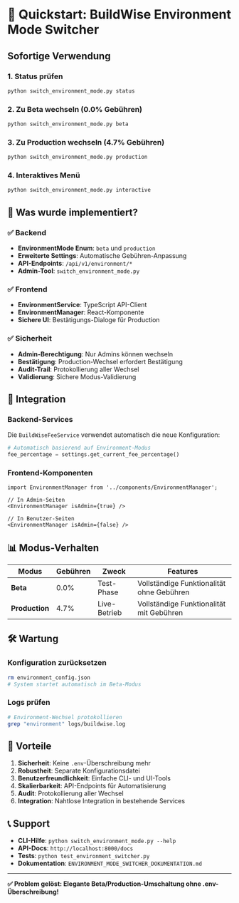# 🚀 Quickstart: BuildWise Environment Mode Switcher

## Sofortige Verwendung

### 1. Status prüfen
```bash
python switch_environment_mode.py status
```

### 2. Zu Beta wechseln (0.0% Gebühren)
```bash
python switch_environment_mode.py beta
```

### 3. Zu Production wechseln (4.7% Gebühren)
```bash
python switch_environment_mode.py production
```

### 4. Interaktives Menü
```bash
python switch_environment_mode.py interactive
```

## 🎯 Was wurde implementiert?

### ✅ Backend
- **EnvironmentMode Enum**: `beta` und `production`
- **Erweiterte Settings**: Automatische Gebühren-Anpassung
- **API-Endpoints**: `/api/v1/environment/*`
- **Admin-Tool**: `switch_environment_mode.py`

### ✅ Frontend
- **EnvironmentService**: TypeScript API-Client
- **EnvironmentManager**: React-Komponente
- **Sichere UI**: Bestätigungs-Dialoge für Production

### ✅ Sicherheit
- **Admin-Berechtigung**: Nur Admins können wechseln
- **Bestätigung**: Production-Wechsel erfordert Bestätigung
- **Audit-Trail**: Protokollierung aller Wechsel
- **Validierung**: Sichere Modus-Validierung

## 🔧 Integration

### Backend-Services
Die `BuildWiseFeeService` verwendet automatisch die neue Konfiguration:

```python
# Automatisch basierend auf Environment-Modus
fee_percentage = settings.get_current_fee_percentage()
```

### Frontend-Komponenten
```tsx
import EnvironmentManager from '../components/EnvironmentManager';

// In Admin-Seiten
<EnvironmentManager isAdmin={true} />

// In Benutzer-Seiten
<EnvironmentManager isAdmin={false} />
```

## 📊 Modus-Verhalten

| Modus | Gebühren | Zweck | Features |
|-------|----------|-------|----------|
| **Beta** | 0.0% | Test-Phase | Vollständige Funktionalität ohne Gebühren |
| **Production** | 4.7% | Live-Betrieb | Vollständige Funktionalität mit Gebühren |

## 🛠️ Wartung

### Konfiguration zurücksetzen
```bash
rm environment_config.json
# System startet automatisch im Beta-Modus
```

### Logs prüfen
```bash
# Environment-Wechsel protokollieren
grep "environment" logs/buildwise.log
```

## 🎉 Vorteile

1. **Sicherheit**: Keine `.env`-Überschreibung mehr
2. **Robustheit**: Separate Konfigurationsdatei
3. **Benutzerfreundlichkeit**: Einfache CLI- und UI-Tools
4. **Skalierbarkeit**: API-Endpoints für Automatisierung
5. **Audit**: Protokollierung aller Wechsel
6. **Integration**: Nahtlose Integration in bestehende Services

## 📞 Support

- **CLI-Hilfe**: `python switch_environment_mode.py --help`
- **API-Docs**: `http://localhost:8000/docs`
- **Tests**: `python test_environment_switcher.py`
- **Dokumentation**: `ENVIRONMENT_MODE_SWITCHER_DOKUMENTATION.md`

---

**✅ Problem gelöst: Elegante Beta/Production-Umschaltung ohne .env-Überschreibung!** 